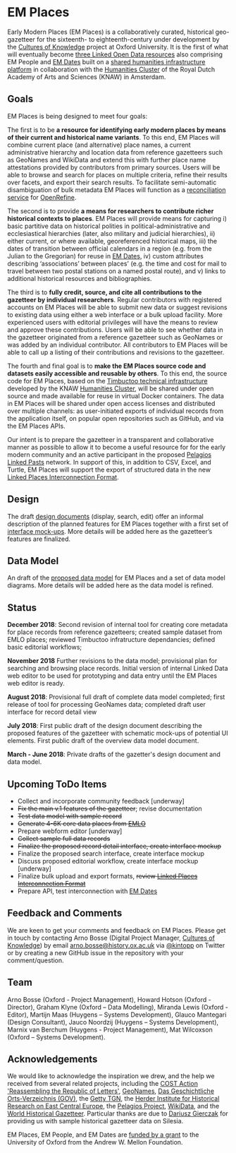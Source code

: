 # EM Places
Early Modern Places (EM Places) is a collaboratively curated, historical geo-gazetteer for the sixteenth- to eighteenth-century under development by the [Cultures of Knowledge][1] project at Oxford University. It is the first of what will eventually become [three Linked Open Data resources][2] also comprising EM People and [EM Dates][26] built on a [shared humanities infrastructure platform][3] in collaboration with the [Humanities Cluster][5] of the Royal Dutch Academy of Arts and Sciences (KNAW) in Amsterdam. 

## Goals
EM Places is being designed to meet four goals: 

The first is to be __a resource for identifying early modern places by means of their current and historical name variants__. To this end, EM Places will combine current place (and alternative) place names, a current administrative hierarchy and location data from reference gazetteers such as GeoNames and WikiData and extend this with further place name attestations provided by contributors from primary sources. Users will be able to browse and search for places on multiple criteria, refine their results over facets, and export their search results. To facilitate semi-automatic disambiguation of bulk metadata EM Places will function as a [reconciliation service][28] for [OpenRefine][29]. 

The second is to provide __a means for researchers to contribute richer historical contexts to places__. EM Places will provide means for capturing i) basic partitive data on historical polities in political-administrative and ecclesiastical hierarchies (later, also military and judicial hierarchies), ii) either current, or where available, georeferenced historical maps, iii) the dates of transition between official calendars in a region (e.g. from the Julian to the Gregorian) for reuse in [EM Dates][26], iv) custom attributes describing ‘associations’ between places' (e.g. the time and cost for mail to travel between two postal stations on a named postal route), and v) links to additional historical resources and bibliographies. 

The third is to __fully credit, source, and cite all contributions to the gazetteer by individual researchers__. Regular contributors with registered accounts on EM Places will be able to submit new data or suggest revisions to existing data using either a web interface or a bulk upload facility. More experienced users with editorial privileges will have the means to review and approve these contributions. Users will be able to see whether data in the gazetteer originated from a reference gazetteer such as GeoNames or was added by an individual contributor. All contributors to EM Places will be able to call up a listing of their contributions and revisions to the gazetteer. 

The fourth and final goal is to __make the EM Places source code and datasets easily accessible and reusable by others__. To this end, the source code for EM Places, based on the [Timbuctoo technical infrastructure][3] developed by the KNAW [Humanities Cluster][5], will be shared under open source and made available for reuse in virtual Docker containers. The data in EM Places will be shared under open access licenses and distributed over multiple channels: as user-initiated exports of individual records from the application itself, on popular open repositories such as GitHub, and via the EM Places APIs. 

Our intent is to prepare the gazetteer in a transparent and collaborative manner as possible to allow it to become a useful resource for for the early modern community and an active participant in the proposed [Pelagios][8] [Linked Pasts][25] network. In support of this, in addition to CSV, Excel, and Turtle, EM Places will support the export of structured data in the new [Linked Places Interconnection Format][4]. 

## Design
The draft [design documents][10] (display, search, edit) offer an informal description of the planned features for EM Places together with a first set of [interface mock-ups][21]. More details will be added here as the gazetteer’s features are finalized.

## Data Model
An draft of the [proposed data model][11] for EM Places and a set of data model diagrams. More details will be added here as the data model is refined.

## Status
**December 2018**: Second revision of internal tool for creating core metadata for place records from reference gazetteers; created sample dataset from EMLO places; reviewed Timbuctoo infratructure dependancies; defined basic editorial workflows; 

**November 2018** Further revisions to the data model; provisional plan for searching and browsing place records. Initial version of internal Linked Data web editor to be used for prototyping and data entry until the EM Places web editor is ready.

**August 2018**: Provisional full draft of complete data model completed; first release of tool for processing GeoNames data; completed draft user interface for record detail view

**July 2018**: First public draft of the design document describing the proposed features of the gazetteer with schematic mock-ups of potential UI elements. First public draft of the overview data model document. 

**March - June 2018**: Private drafts of the gazetter's design document and data model.

## Upcoming ToDo Items
- Collect and incorporate community feedback [underway]
- ~~Fix the main v.1 features of the gazetteer~~; revise documentation
- ~~Test data model with sample record~~
- ~~Generate 4-6K core data places from [EMLO][27]~~
- Prepare webform editor [underway]
- ~~Collect sample full data records~~
- ~~Finalize the proposed record detail interface, create interface mockup~~
- Finalize the proposed search interface, create interface mockup
- Discuss proposed editorial workflow, create interface mockup [underway]
- Finalize bulk upload and export formats, ~~review [Linked Places Interconnection Format][24]~~
- Prepare API, test interconnection with [EM Dates][26]

## Feedback and Comments
We are keen to get your comments and feedback on EM Places. Please get in touch by contacting Arno Bosse (Digital Project Manager, [Cultures of Knowledge][12]) by email [arno.bosse@history.ox.ac.uk][13] via [@kintopp][14] on Twitter or by creating a new GitHub issue in the repository with your comment/question.

## Team
Arno Bosse (Oxford - Project Management), Howard Hotson (Oxford - Director), Graham Klyne (Oxford – Data Modelling), Miranda Lewis (Oxford - Editor), Martijn Maas (Huygens – Systems Development), Glauco Mantegari (Design Consultant), Jauco Noordzij (Huygens – Systems Development), Marnix van Berchum (Huygens - Project Management), Mat Wilcoxson (Oxford – Systems Development).

## Acknowledgements
We would like to acknowledge the inspiration we drew, and the help we received from several related projects, including the [COST Action 'Reassembling the Republic of Letters'][22], [GeoNames][17], [Das Geschichtliche Orts-Verzeichnis (GOV)][15], the [Getty TGN][16], the [Herder Institute for Historical Research on East Central Europe][20], the [Pelagios Project][8], [WikiData][18], and the [World Historical Gazetteer][19]. Particular thanks are due to [Dariusz Gierczak][23] for providing us with sample historical gazetteer data on Silesia.

EM Places, EM People, and EM Dates are [funded by a grant][2] to the University of Oxford from the Andrew W. Mellon Foundation.

[1]:	culturesofknowledge.org
[2]:	http://www.culturesofknowledge.org/?p=8455
[3]:	https://github.com/HuygensING/timbuctoo
[4]:	https://github.com/LinkedPasts/linked-places
[5]:	https://huc.knaw.nl
[6]:	https://github.com/pelagios/pelagios-cookbook/wiki/Pelagios-Gazetteer-Interconnection-Format
[7]:	https://github.com/pelagios/peripleo
[8]:	http://commons.pelagios.org
[9]:	http://commons.pelagios.org/groups/linked-pasts/forum/topic/from-linking-places-to-a-linked-pasts-network/
[10]:	/design
[11]:	/models
[12]:	http://culturesofknowledge.org
[13]:	mailto:arno.bosse@history.ox.ac.uk
[14]:	http://twitter.com/kintopp
[15]:	http://gov.genealogy.net/search/index
[16]:	https://www.getty.edu/research/tools/vocabularies/tgn/
[17]:	http://geonames.org
[18]:	https://www.wikidata.org
[19]:	http://whgazetteer.org
[20]:	https://www.herder-institut.de/startseite.html
[21]:	/images
[22]:	http://republicofletters.net
[23]:	http://www.republicofletters.net/index.php/portfolio_page/dariusz-gierczak/
[24]: https://github.com/LinkedPasts/lpif
[25]: http://linkedpasts.org
[26]: https://github.com/culturesofknowledge/emdates
[27]: http://emlo.bodleian.ox.ac.uk
[28]: https://github.com/OpenRefine/OpenRefine/wiki/Reconciliation
[29]: https://openrefine.org
